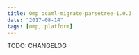 ```yaml
---
title: Omp ocaml-migrate-parsetree-1.0.3
date: "2017-08-14"
tags: [omp, platform]
---
```


TODO: CHANGELOG

